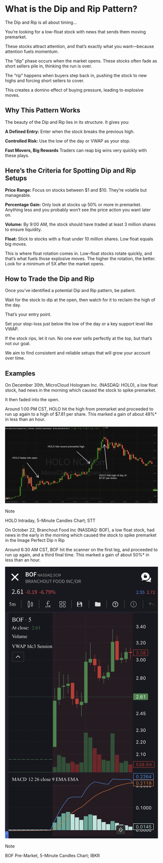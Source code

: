 # What is the Dip and Rip Pattern?

The Dip and Rip is all about timing…

You’re looking for a low-float stock with news that sends them moving premarket.

These stocks attract attention, and that’s exactly what you want—because attention fuels momentum.

The “dip” phase occurs when the market opens. These stocks often fade as short sellers pile in, thinking the run is over.

The “rip” happens when buyers step back in, pushing the stock to new highs and forcing short sellers to cover.

This creates a domino effect of buying pressure, leading to explosive moves.

## Why This Pattern Works

The beauty of the Dip and Rip lies in its structure. It gives you:

**A Defined Entry:**
Enter when the stock breaks the previous high.

**Controlled Risk:**
Use the low of the day or VWAP as your stop.

**Fast Movers, Big Rewards**
Traders can reap big wins very quickly with these plays.

## Here’s the Criteria for Spotting Dip and Rip Setups

**Price Range:**
Focus on stocks between $1 and $10. They’re volatile but manageable.

**Percentage Gain:**
Only look at stocks up 50% or more in premarket. Anything less and you probably won’t see the price action you want later on.

**Volume:**
By 9:00 AM, the stock should have traded at least 3 million shares to ensure liquidity.

**Float:**
Stick to stocks with a float under 10 million shares. Low float equals big moves.

This is where float rotation comes in. Low-float stocks rotate quickly, and that’s what fuels those explosive moves. The higher the rotation, the better. Look for a minimum of 5X after the market opens.

## How to Trade the Dip and Rip

Once you’ve identified a potential Dip and Rip pattern, be patient.

Wait for the stock to dip at the open, then watch for it to reclaim the high of the day.

That’s your entry point.

Set your stop-loss just below the low of the day or a key support level like VWAP.

If the stock rips, let it run. No one ever sells perfectly at the top, but that’s not our goal.

We aim to find consistent and reliable setups that will grow your account over time.

## Examples

On December 30th, MicroCloud Hologram Inc. (NASDAQ: HOLO), a low float stock, had news in the morning which caused the stock to spike premarket.

It then faded into the open.

Around 1:00 PM CST, HOLO hit the high from premarket and proceeded to run up again to a high of $7.81 per share. This marked a gain of about 48%* in less than an hour.

![HOLO Intraday, 5-Minute Candles Chart; SteadyTrade](.././assets/sfti.notez.assets/dip.n.rip.assets/HOLO.png)
> [!NOTE]
>
> HOLO Intraday, 5-Minute Candles Chart;
STT

On October 22, Branchout Food Inc (NASDAQ: BOF), a low float stock, had news in the early in the morning which caused the stock to spike premarket in the Image Perfect Dip n Rip

Around 6:30 AM CST, BOF hit the scanner on the first leg, and proceeded to run up again, and a third final time. This marked a gain of about 50%* in less than an hour.

![BOD Pre-Market, 5-Minute Candles Chart; IBKR](.././assets/sfti.notez.assets/dip.n.rip.assets/BOF.png)
> [!NOTE]
>
> BOF Pre-Market, 5-Minute Candles Chart;
IBKR
